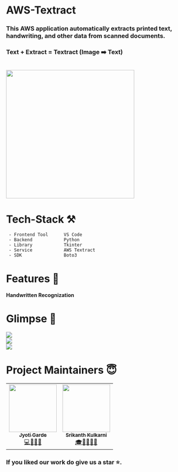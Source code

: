 
<h1> AWS-Textract </h1>

### This AWS application automatically extracts printed text, handwriting, and other data from scanned documents.
### Text + Extract = Textract (Image ➡️ Text)
 <br>
 <img src="https://user-images.githubusercontent.com/67336818/167920153-5ae341f0-4436-4e78-bec4-4d831415f658.png" width:"100%" height="350px">

# Tech-Stack ⚒
```
 - Frontend Tool      VS Code
 - Backend            Python
 - Library            Tkinter
 - Service            AWS Textract
 - SDK                Boto3
 ```
 
# Features 🚀
#### Handwritten Recognization

# Glimpse 💫

<img src="https://user-images.githubusercontent.com/67336818/167932796-00c0a7af-f5f7-4f30-b98f-48a445baa26a.png">
<br>
<img src="https://user-images.githubusercontent.com/67336818/167932841-dfbefe0e-2d77-4d63-9992-27ff74fb6e63.png">
<br>
<img src="https://user-images.githubusercontent.com/67336818/167932874-f44ceea8-9f06-4a63-9dc0-e1f6e15e2422.png">

<h1> Project Maintainers 😇 </h1>
<p>
<table>
  <tbody><tr>
    <td align="center"><a href="https://github.com/JyotiGarde-27"><img alt="" src="https://avatars.githubusercontent.com/JyotiGarde-27" width="130px;"><br><sub><b> Jyoti Garde </b></sub></a><br><a href="https://github.com/JyotiGarde/AWS-Textract/commits?author=JyotiGarde-27" title="Jyoti Garde">💻🧠🚀🔥</a></td></a></td>
    <td align="center"><a href="https://github.com/srikanthkulakarni"><img alt="" src="https://avatars.githubusercontent.com/srikanthkulakarni" width="130px;"><br><sub><b> Srikanth Kulkarni </b></sub></a><br><a href="https://github.com/srikanthkulakarni/AWS-Textract/commits?author=srikanthkulakarni" title="Srikanth Kulkarni">🎓👨‍💻🧠🚀 </a></td></a></td>
  </tr>
</tbody>
</table>
</p>

### If you liked our work do give us a star ⭐.
